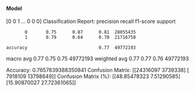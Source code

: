 #### Model
[0 0 1 ... 0 0 0]
Classification Report:
              precision    recall  f1-score   support

           0       0.75      0.87      0.81  28055435
           1       0.79      0.64      0.70  21716758

    accuracy                           0.77  49772193
   macro avg       0.77      0.75      0.75  49772193
weighted avg       0.77      0.77      0.76  49772193

Accuracy: 0.7657839388350841
Confusion Matrix:
[[24316097  3739338]
 [ 7918109 13798649]]
Confusion Matrix (%):
[[48.85478323  7.51290585]
 [15.90870027 27.72361065]]
